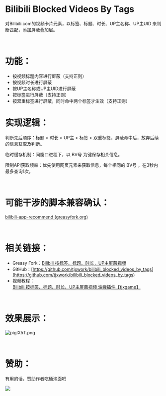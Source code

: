 # Bilibili Blocked Videos By Tags

对Bilibili.com的视频卡片元素，以标签、标题、时长、UP主名称、UP主UID 来判断匹配，添加屏蔽叠加层。

‍

# 功能：

* 按视频标题内容进行屏蔽（支持正则）
* 按视频时长进行屏蔽
* 按UP主名称或UP主UID进行屏蔽
* 按标签进行屏蔽（支持正则）
* 按双重标签进行屏蔽，同时命中两个标签才生效（支持正则）

  


# 实现逻辑：

判断先后顺序：标题 > 时长 > UP主 > 标签 > 双重标签，屏蔽命中后，放弃后续的信息获取及判断。

临时缓存机制：同窗口进程下，以 BV号 为键保存相关信息。

限制API获取频率：优先使用网页元素来获取信息，每个相同的 BV号 ，在3秒内最多查询1次。

‍  

# 可能干涉的脚本兼容确认：

[bilibili-app-recommend (greasyfork.org)](https://greasyfork.org/zh-CN/scripts/443530-bilibili-app-recommend)

‍

# 相关链接：
* Greasy Fork：[Bilibili 按标签、标题、时长，UP主屏蔽视频](https://greasyfork.org/zh-CN/scripts/481629-bilibili-%E6%8C%89%E6%A0%87%E7%AD%BE-%E6%A0%87%E9%A2%98-%E6%97%B6%E9%95%BF-up%E4%B8%BB%E5%B1%8F%E8%94%BD%E8%A7%86%E9%A2%91)
* GitHub：[https://github.com/tjxwork/bilibili_blocked_videos_by_tags](https://github.com/tjxwork/bilibili_blocked_videos_by_tags)
* 视频教程：[Bilibili 按标签、标题、时长、UP主屏蔽视频 油猴插件【tjxgame】](https://www.bilibili.com/video/BV12i4y1e73B)

‍

# 效果展示：

​![pigIX5T.png](https://z1.ax1x.com/2023/12/07/pigIX5T.png)​

‍

# 赞助：

有用的话，赞助作者吃桶泡面吧

![](https://tc.dhmip.cn/imgs/2023/12/09/a8e5fff3320dc195.png)
